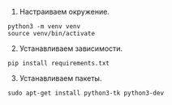 1. Настраиваем окружение.
```
python3 -m venv venv
source venv/bin/activate
```

2. Устанавливаем зависимости.
```
pip install requirements.txt
```

3. Устанавливаем пакеты.
```
sudo apt-get install python3-tk python3-dev
```
